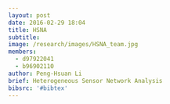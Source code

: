 ```yaml
---
layout: post
date: 2016-02-29 18:04
title: HSNA
subtitle:
image: /research/images/HSNA_team.jpg
members:
  - d97922041
  - b96902110
author: Peng-Hsuan Li
brief: Heterogeneous Sensor Network Analysis
bibsrc: '#bibtex'
---
```

